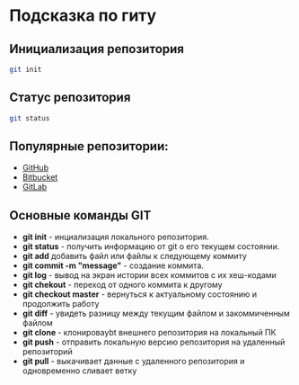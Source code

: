 # Подсказка по гиту

## Инициализация репозитория

```sh
git init
```

## Статус репозитория

```sh
git status
```

## Популярные репозитории:

- [GitHub](http://www.github.com)
- [Bitbucket](http://www.bitbucket.org)
- [GitLab](http://www.gitlab.com)


## Основные команды GIT


- __git init__ - инциализация локального репозитория.
- __git status__ - получить информацию от git о его текущем состоянии.
- __git add__ добавить файл или файлы к следующему коммиту
- __git commit -m "message"__ - создание коммита.
- __git log__ - вывод на экран истории всех коммитов с их хеш-кодами
- __git chekout__ - переход от одного коммита к другому
- __git checkout master__ - вернуться к актуальному состоянию и продолжить работу
- __git diff__ - увидеть разницу между текущим файлом и закоммиченным файлом
- __git clone <html>__ - клонироваybt внешнего репозитория на локальный ПК
- __git push__ - отправить локальную версию репозитория на удаленный репозиторий 
- __git pull__ - выкачивает данные с удаленного репозитория и одновременно сливает ветку